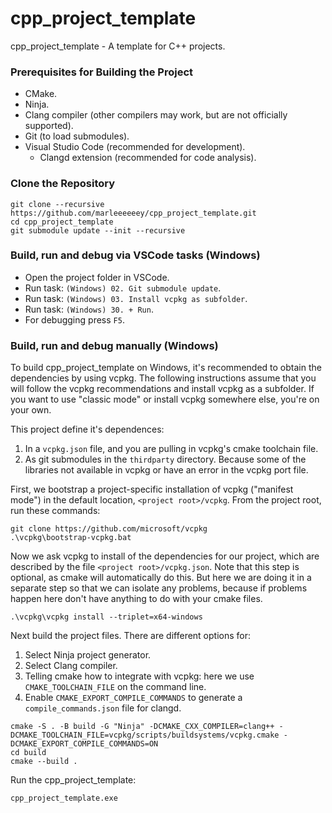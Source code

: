 # cpp_project_template

cpp_project_template - A template for C++ projects.

### Prerequisites for Building the Project

- CMake.
- Ninja.
- Clang compiler (other compilers may work, but are not officially supported).
- Git (to load submodules).
- Visual Studio Code (recommended for development).
  - Clangd extension (recommended for code analysis).

### Clone the Repository

```
git clone --recursive https://github.com/marleeeeeey/cpp_project_template.git
cd cpp_project_template
git submodule update --init --recursive
```

### Build, run and debug via VSCode tasks (Windows)

- Open the project folder in VSCode.
- Run task: `(Windows) 02. Git submodule update`.
- Run task: `(Windows) 03. Install vcpkg as subfolder`.
- Run task: `(Windows) 30. + Run`.
- For debugging press `F5`.

### Build, run and debug manually (Windows)

To build cpp_project_template on Windows, it's recommended to obtain the dependencies by using vcpkg. The following instructions assume that you will follow the vcpkg recommendations and install vcpkg as a subfolder. If you want to use "classic mode" or install vcpkg somewhere else, you're on your own.

This project define it's dependences:
1. In a `vcpkg.json` file, and you are pulling in vcpkg's cmake toolchain file.
2. As git submodules in the `thirdparty` directory. Because some of the libraries not available in vcpkg or have an error in the vcpkg port file.

First, we bootstrap a project-specific installation of vcpkg ("manifest mode") in the default location, `<project root>/vcpkg`. From the project root, run these commands:

```
git clone https://github.com/microsoft/vcpkg
.\vcpkg\bootstrap-vcpkg.bat
```

Now we ask vcpkg to install of the dependencies for our project, which are described by the file `<project root>/vcpkg.json`. Note that this step is optional, as cmake will automatically do this. But here we are doing it in a separate step so that we can isolate any problems, because if problems happen here don't have anything to do with your cmake files.

```
.\vcpkg\vcpkg install --triplet=x64-windows
```

Next build the project files. There are different options for:
1. Select Ninja project generator.
2. Select Clang compiler.
3. Telling cmake how to integrate with vcpkg: here we use `CMAKE_TOOLCHAIN_FILE` on the command line.
4. Enable `CMAKE_EXPORT_COMPILE_COMMANDS` to generate a `compile_commands.json` file for clangd.

```
cmake -S . -B build -G "Ninja" -DCMAKE_CXX_COMPILER=clang++ -DCMAKE_TOOLCHAIN_FILE=vcpkg/scripts/buildsystems/vcpkg.cmake -DCMAKE_EXPORT_COMPILE_COMMANDS=ON
cd build
cmake --build .
```

Run the cpp_project_template:

```
cpp_project_template.exe
```
